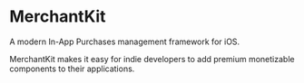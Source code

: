 # MerchantKit
A modern In-App Purchases management framework for iOS.

MerchantKit makes it easy for indie developers to add premium monetizable components to their applications.
